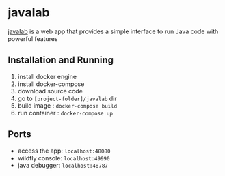 # javalab
[javalab](https://javalab.co) is a web app that provides a simple interface to run Java code with powerful features

## Installation and Running

1. install docker engine
2. install docker-compose
3. download source code
4. go to ``` [project-folder]/javalab ```  dir
5. build image : ``` docker-compose build ```
6. run container : ``` docker-compose up ```

## Ports
* access the app: ``` localhost:48080 ```
* wildfly console: ``` localhost:49990 ```
* java debugger: ``` localhost:48787 ```
